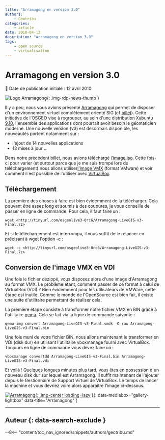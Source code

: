 ```yaml
---
title: "Arramagong en version 3.0"
authors:
    - Geotribu
categories:
    - article
date: 2010-04-12
description: "Arramagong en version 3.0"
tags:
    - open source
    - virtualisation
---
```


# Arramagong en version 3.0

:calendar: Date de publication initiale : 12 avril 2010

![Logo Arramagong](https://cdn.geotribu.fr/img/logos-icones/logiciels_librairies/arramagong.png "logo Arramagong"){: .img-rdp-news-thumb }

Il y a peu, nous vous avions présenté [Arramagong](http://www.arramagong.com/Arramagong/home.html) qui permet de disposer d'un environnement virtuel complètement orienté SIG (cf [billet](http://geotribu.net/node/231)). Cette [initiative](http://wiki.osgeo.org/wiki/Live_GIS_Disc_GSoC_2010) de l'[OSGEO](http://www.osgeo.org/) vise à regrouper, au sein d'une distribution [Xubuntu 9.10](http://www.xubuntu.org/), l'ensemble des applications dont pourrait avoir besoin le géomaticien moderne. Une nouvelle version (v3) est désormais disponible, les nouveautés portent notamment sur :

- l'ajout de 14 nouvelles applications
- 13 mises à jour ...

Dans notre précédent billet, nous avions téléchargé [l'image iso](http://download.osgeo.org/livedvd/3.0-Final/Arramagong-Livedvd-v3-Final.iso.html). Cette fois-ci pour varier (et surtout parce que je me suis trompé lors du téléchargement) nous allons utiliser[l'image VMX](http://download.osgeo.org/livedvd/3.0-Final/Arramagong-LiveGIS-v3-Final.7z.html) (format VMware) et voir comment il est possible de l'utiliser avec [VirtualBox](http://www.virtualbox.org/).

## Téléchargement

La première des choses à faire est bien évidemment de la télécharger. Cela pouvant être assez long et soumis à des coupures, je vous conseille de passer en ligne de commande. Pour cela, il faut faire un :

`wget <http://tinyurl.com/osgeolive3-0rc6/Arramagong-LiveGIS-v3-Final.7z>`

Et si le téléchargement est interrompu, il vous suffit de le relancer en précisant à wget l'option -c :

`wget -c <http://tinyurl.com/osgeolive3-0rc6/Arramagong-LiveGIS-v3-Final.7z>`

## Conversion de l'image VMX en VDI

Une fois le fichier dézippé, vous disposez alors d'une image d'Arramagong au format VMX. Le problème étant, comment passer de ce format à celui de VirtualBox (VDI) ? Bien évidemment pour les utilisateurs de VMWare, cette étape est inutile. Comme le monde de l'OpenSource est bien fait, il existe une suite d'utilitaire permettant de réaliser cela.

La première étape consiste à transformer notre fichier VMX en BIN grâce à l'utilitaire [qemu](http://doc.ubuntu-fr.org/qemu). Cela se fait via la ligne de commande suivante :

`qemu-img convert Arramagong-LiveGIS-v3-Final.vmdk -O raw Arramagong-LiveGIS-v3-Final.bin`

Une fois muni de votre fichier BIN, nous allons maintenant le transformer en VDI (disk dur) en utilisant l'utilitaire vboxmanage fourni avec VirtualBox. Toujours en ligne de commande vous devez faire un :

`vboxmanage convertdd Arramagong-LiveGIS-v3-Final.bin Arramagong-LiveGIS-v3-Final.vdi`

Et voilà ! Quelques longues minutes plus tard, vous êtes en possession d'un nouveau disk dur sur lequel est Arramagong. Il suffit maintenant de l'ajouter depuis le Gestionnaire de Support Virtuel de VirtualBox. Le temps de lancer la machine et vous devriez voire alors apparaitre l'image ci-dessous.

[![Arramagong](https://cdn.geotribu.fr/img/articles-blog-rdp/articles/2010/arramagong_V3.png "Arramagong"){: .img-center loading=lazy }](https://cdn.geotribu.fr/img/articles-blog-rdp/articles/2010/arramagong_V3.png "Arramagong"){: data-mediabox="gallery-lightbox" data-title="Arramagong" }

----

## Auteur {: data-search-exclude }

--8<-- "content/toc_nav_ignored/snippets/authors/geotribu.md"

